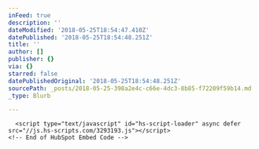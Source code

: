 ```yaml
---
inFeed: true
description: ''
dateModified: '2018-05-25T18:54:47.410Z'
datePublished: '2018-05-25T18:54:48.251Z'
title: ''
author: []
publisher: {}
via: {}
starred: false
datePublishedOriginal: '2018-05-25T18:54:48.251Z'
sourcePath: _posts/2018-05-25-398a2e4c-c66e-4dc3-8b85-f72209f59b14.md
_type: Blurb

---
```

<!-- Start of HubSpot Embed Code -->
      <script type="text/javascript" id="hs-script-loader" async defer src="//js.hs-scripts.com/3293193.js"></script>
    <!-- End of HubSpot Embed Code -->